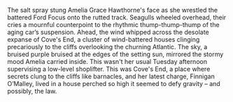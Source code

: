 The salt spray stung Amelia Grace Hawthorne's face as she wrestled the battered Ford Focus onto the rutted track.  Seagulls wheeled overhead, their cries a mournful counterpoint to the rhythmic thump-thump-thump of the aging car’s suspension.  Ahead, the wind whipped across the desolate expanse of  Cove's End, a cluster of wind-battered houses clinging precariously to the cliffs overlooking the churning Atlantic.  The sky, a bruised purple bruised at the edges of the setting sun, mirrored the stormy mood Amelia carried inside.  This wasn't her usual Tuesday afternoon supervising a low-level shoplifter.  This was Cove's End, a place where secrets clung to the cliffs like barnacles, and her latest charge, Finnigan O’Malley, lived in a house perched so high it seemed to defy gravity – and possibly, the law.
